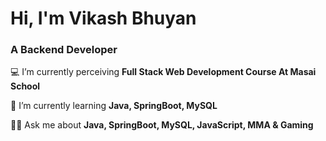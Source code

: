    # Hi, I'm Vikash Bhuyan
   ### A Backend Developer
                                                                   
:computer: I’m currently perceiving **Full Stack Web Development Course At Masai School**

:seedling: I’m currently learning **Java, SpringBoot, MySQL**

:astronaut: Ask me about **Java, SpringBoot, MySQL, JavaScript, MMA & Gaming**
